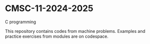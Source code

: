 # CMSC-11-2024-2025
C programming

This repository contains codes from machine problems.
Examples and practice exercises from modules are on codespace.
